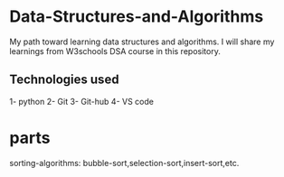 # Data-Structures-and-Algorithms
My path toward learning data structures and algorithms.
I will share my learnings from W3schools DSA course in this repository.

## Technologies used
1- python
2- Git
3- Git-hub
4- VS code

# parts

sorting-algorithms: bubble-sort,selection-sort,insert-sort,etc.

